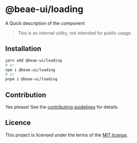 # @beae-ui/loading

A Quick description of the component

> This is an internal utility, not intended for public usage.

## Installation

```sh
yarn add @beae-ui/loading
# or
npm i @beae-ui/loading
# or
pnpm i @beae-ui/loading
```

## Contribution

Yes please! See the
[contributing guidelines](https://github.com/beae-labs/chakra-ui/blob/main/CONTRIBUTING.md)
for details.

## Licence

This project is licensed under the terms of the
[MIT license](https://github.com/beae-labs/chakra-ui/blob/main/LICENSE).
